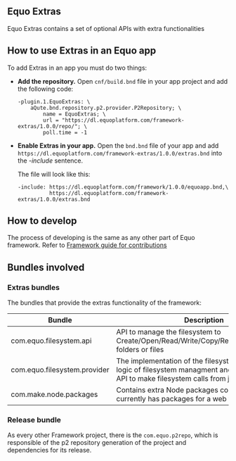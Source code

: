 ## Equo Extras

Equo Extras contains a set of optional APIs with extra functionalities

## How to use Extras in an Equo app

To add Extras in an app you must do two things:

* **Add the repository.** Open `cnf/build.bnd` file in your app project and add the following code:

    ```
    -plugin.1.EquoExtras: \
        aQute.bnd.repository.p2.provider.P2Repository; \
            name = EquoExtras; \
            url = "https://dl.equoplatform.com/framework-extras/1.0.0/repo/"; \
            poll.time = -1
    ```

* **Enable Extras in your app.** Open the `bnd.bnd` file of your app and add `https://dl.equoplatform.com/framework-extras/1.0.0/extras.bnd` into the _-include_ sentence.

    The file will look like this:

    ```
    -include: https://dl.equoplatform.com/framework/1.0.0/equoapp.bnd,\
	          https://dl.equoplatform.com/framework-extras/1.0.0/extras.bnd
    ```

## How to develop

The process of developing is the same as any other part of Equo framework. Refer to [Framework guide for contributions](https://github.com/equoplatform/framework#contributing)

## Bundles involved

### Extras bundles

The bundles that provide the extras functionality of the framework:

| Bundle | Description |
| ----------- | ----------- |
| com.equo.filesystem.api| API to manage the filesystem to Create/Open/Read/Write/Copy/Rename/Move/Delete folders or files |
| com.equo.filesystem.provider | The implementation of the filesystem API. Has the logic of filesystem managment and contributes a js API to make filesystem calls from javascript | 
| com.make.node.packages | Contains extra Node packages components. It currently has packages for a web toolbar creation | 

### Release bundle

As every other Framework project, there is the `com.equo.p2repo`, which is responsible of the p2 repository generation of the project and dependencies for its release.
